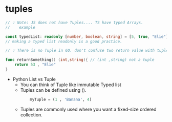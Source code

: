 # tuples

```ts
// 💡 Note: JS does not have Tuples.... TS have typed Arrays.
//    example

const typedList: readonly [number, boolean, string] = [5, true, "Elie"];
// making a typed list readonly is a good practice.
```

```go
// 💡 There is no Tuple in GO. don't confuse two return value with tuple it is noe

func returnSomething() (int,string){ // (int ,string) not a tuple
    return 53 , "Elie"
}
```

- Python List vs Tuple
  - You can think of Tuple like immutable Typed list
  - Tuples can be defined using ().
    ```python
        myTuple = (1 , 'Banana', 4)
    ```
  - Tuples are commonly used where you want a fixed-size ordered collection.
